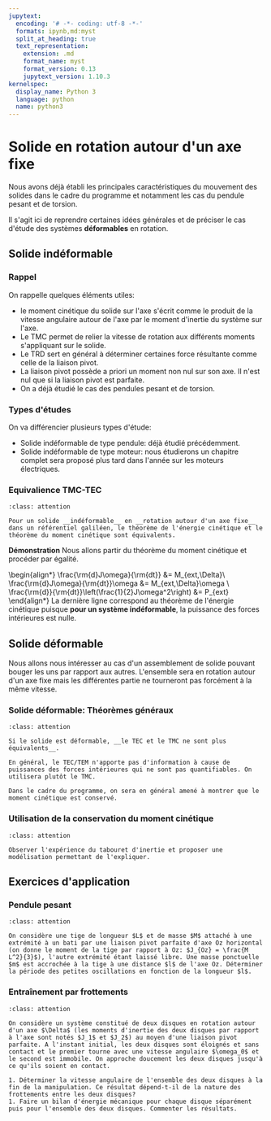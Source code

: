 ```yaml
---
jupytext:
  encoding: '# -*- coding: utf-8 -*-'
  formats: ipynb,md:myst
  split_at_heading: true
  text_representation:
    extension: .md
    format_name: myst
    format_version: 0.13
    jupytext_version: 1.10.3
kernelspec:
  display_name: Python 3
  language: python
  name: python3
---
```

# Solide en rotation autour d'un axe fixe

Nous avons déjà établi les principales caractéristiques du mouvement des solides dans le cadre du programme et notamment les cas du pendule pesant et de torsion.

Il s'agit ici de reprendre certaines idées générales et de préciser le cas d'étude des systèmes __déformables__ en rotation.


## Solide indéformable

### Rappel

On rappelle quelques éléments utiles:

* le moment cinétique du solide sur l'axe s'écrit comme le produit de la vitesse angulaire autour de l'axe par le moment d'inertie du système sur l'axe.
* Le TMC permet de relier la vitesse de rotation aux différents moments s'appliquant sur le solide.
* Le TRD sert en général à déterminer certaines force résultante comme celle de la liaison pivot.
* La liaison pivot possède a priori un moment non nul sur son axe. Il n'est nul que si la liaison pivot est parfaite.
* On a déjà étudié le cas des pendules pesant et de torsion.

### Types d'études


On va différencier plusieurs types d'étude:

* Solide indéformable de type pendule: déjà étudié précédemment.
* Solide indéformable de type moteur: nous étudierons  un chapitre complet sera proposé plus tard dans l'année sur les moteurs électriques.


### Equivalience TMC-TEC

````{admonition} Fondamental : Equivalence
:class: attention

Pour un solide __indéformable__ en __rotation autour d'un axe fixe__ dans un référentiel galiléen, le théorème de l'énergie cinétique et le théorème du moment cinétique sont équivalents.
````


__Démonstration__
Nous allons partir du théorème du moment cinétique et procéder par égalité.

\begin{align*}
\frac{\rm{d}J\omega}{\rm{dt}} &= M_{ext,\Delta}\\
\frac{\rm{d}J\omega}{\rm{dt}}\omega &= M_{ext,\Delta}\omega \\
\frac{\rm{d}}{\rm{dt}}\left(\frac{1}{2}J\omega^2\right) &= P_{ext}
\end{align*}
La dernière ligne correspond au théorème de l'énergie cinétique puisque __pour un système indéformable__, la puissance des forces intérieures est nulle.


## Solide déformable

Nous allons nous intéresser au cas d'un assemblement de solide pouvant bouger les uns par rapport aux autres. L'ensemble sera en rotation autour d'un axe fixe mais les différentes partie ne tourneront pas forcément à la même vitesse.


### Solide déformable: Théorèmes généraux

````{admonition} Fondamental : TEC et TMC
:class: attention

Si le solide est déformable, __le TEC et le TMC ne sont plus équivalents__.

En général, le TEC/TEM n'apporte pas d'information à cause de puissances des forces intérieures qui ne sont pas quantifiables. On utilisera plutôt le TMC.

Dans le cadre du programme, on sera en général amené à montrer que le moment cinétique est conservé.
````

### Utilisation de la conservation du moment cinétique

````{admonition} Exercice 
:class: attention

Observer l'expérience du tabouret d'inertie et proposer une modélisation permettant de l'expliquer.

````

## Exercices d'application

### Pendule pesant

````{admonition} Exercice 
:class: attention

On considère une tige de longueur $L$ et de masse $M$ attaché à une extrémité à un bati par une liaison pivot parfaite d'axe Oz horizontal (on donne le moment de la tige par rapport à Oz: $J_{Oz} = \frac{M L^2}{3}$), l'autre extrémité étant laissé libre. Une masse ponctuelle $m$ est accrochée à la tige à une distance $l$ de l'axe Oz. Déterminer la période des petites oscillations en fonction de la longueur $l$.

````

### Entraînement par frottements

````{admonition} Exercice 
:class: attention

On considère un système constitué de deux disques en rotation autour d'un axe $\Delta$ (les moments d'inertie des deux disques par rapport à l'axe sont notés $J_1$ et $J_2$) au moyen d'une liaison pivot parfaite. A l'instant initial, les deux disques sont éloignés et sans contact et le premier tourne avec une vitesse angulaire $\omega_0$ et le second est immobile. On approche doucement les deux disques jusqu'à ce qu'ils soient en contact.

1. Déterminer la vitesse angulaire de l'ensemble des deux disques à la fin de la manipulation. Ce résultat dépend-t-il de la nature des frottements entre les deux disques?
1. Faire un bilan d'énergie mécanique pour chaque disque séparément puis pour l'ensemble des deux disques. Commenter les résultats.

````


